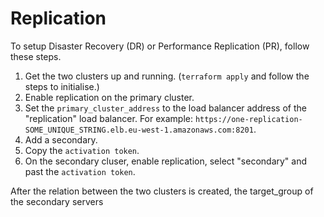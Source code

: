 # Replication

To setup Disaster Recovery (DR) or Performance Replication (PR), follow these steps.

1. Get the two clusters up and running. (`terraform apply` and follow the steps to initialise.)
2. Enable replication on the primary cluster.
3. Set the `primary_cluster_address` to the load balancer address of the "replication" load balancer. For example: `https://one-replication-SOME_UNIQUE_STRING.elb.eu-west-1.amazonaws.com:8201`.
4. Add a secondary.
5. Copy the `activation token`.
6. On the secondary cluser, enable replication, select "secondary" and past the `activation token`.

After the relation between the two clusters is created, the target_group of the secondary servers 
